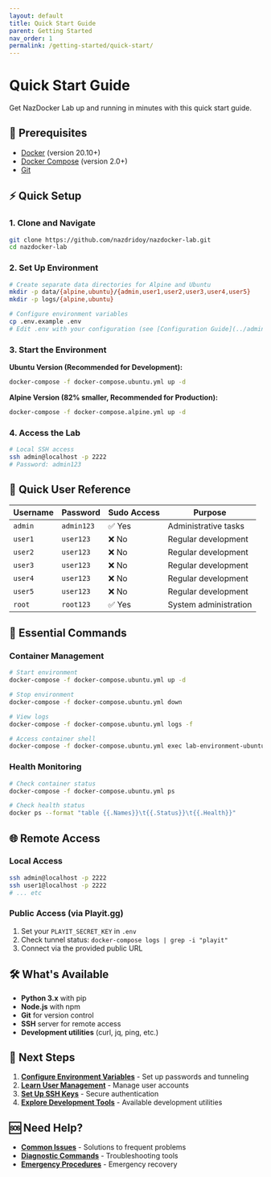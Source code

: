 ```yaml
---
layout: default
title: Quick Start Guide
parent: Getting Started
nav_order: 1
permalink: /getting-started/quick-start/
---
```


# Quick Start Guide

Get NazDocker Lab up and running in minutes with this quick start guide.

## 🚀 Prerequisites

- [Docker](https://docs.docker.com/get-docker/) (version 20.10+)
- [Docker Compose](https://docs.docker.com/compose/install/) (version 2.0+)
- [Git](https://git-scm.com/downloads)

## ⚡ Quick Setup

### 1. Clone and Navigate
```bash
git clone https://github.com/nazdridoy/nazdocker-lab.git
cd nazdocker-lab
```

### 2. Set Up Environment
```bash
# Create separate data directories for Alpine and Ubuntu
mkdir -p data/{alpine,ubuntu}/{admin,user1,user2,user3,user4,user5}
mkdir -p logs/{alpine,ubuntu}

# Configure environment variables
cp .env.example .env
# Edit .env with your configuration (see [Configuration Guide](../administration/environment-variables.md))
```

### 3. Start the Environment

**Ubuntu Version (Recommended for Development):**
```bash
docker-compose -f docker-compose.ubuntu.yml up -d
```

**Alpine Version (82% smaller, Recommended for Production):**
```bash
docker-compose -f docker-compose.alpine.yml up -d
```

### 4. Access the Lab
```bash
# Local SSH access
ssh admin@localhost -p 2222
# Password: admin123
```

## 👥 Quick User Reference

| Username | Password | Sudo Access | Purpose |
|----------|----------|-------------|---------|
| `admin` | `admin123` | ✅ Yes | Administrative tasks |
| `user1` | `user123` | ❌ No | Regular development |
| `user2` | `user123` | ❌ No | Regular development |
| `user3` | `user123` | ❌ No | Regular development |
| `user4` | `user123` | ❌ No | Regular development |
| `user5` | `user123` | ❌ No | Regular development |
| `root` | `root123` | ✅ Yes | System administration |

## 🔧 Essential Commands

### Container Management
```bash
# Start environment
docker-compose -f docker-compose.ubuntu.yml up -d

# Stop environment
docker-compose -f docker-compose.ubuntu.yml down

# View logs
docker-compose -f docker-compose.ubuntu.yml logs -f

# Access container shell
docker-compose -f docker-compose.ubuntu.yml exec lab-environment-ubuntu bash
```

### Health Monitoring
```bash
# Check container status
docker-compose -f docker-compose.ubuntu.yml ps

# Check health status
docker ps --format "table {{.Names}}\t{{.Status}}\t{{.Health}}"
```

## 🌐 Remote Access

### Local Access
```bash
ssh admin@localhost -p 2222
ssh user1@localhost -p 2222
# ... etc
```

### Public Access (via Playit.gg)
1. Set your `PLAYIT_SECRET_KEY` in `.env`
2. Check tunnel status: `docker-compose logs | grep -i "playit"`
3. Connect via the provided public URL

## 🛠️ What's Available

- **Python 3.x** with pip
- **Node.js** with npm
- **Git** for version control
- **SSH** server for remote access
- **Development utilities** (curl, jq, ping, etc.)

## 🔗 Next Steps

1. **[Configure Environment Variables](../administration/environment-variables.md)** - Set up passwords and tunneling
2. **[Learn User Management](../user-management/user-accounts.md)** - Manage user accounts
3. **[Set Up SSH Keys](../user-management/ssh-keys.md)** - Secure authentication
4. **[Explore Development Tools](../development/available-tools.md)** - Available development utilities

## 🆘 Need Help?

- **[Common Issues](../troubleshooting/common-issues.md)** - Solutions to frequent problems
- **[Diagnostic Commands](../troubleshooting/diagnostics.md)** - Troubleshooting tools
- **[Emergency Procedures](../troubleshooting/emergency.md)** - Emergency recovery